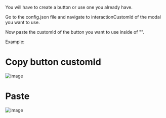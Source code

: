 You will have to create a button or use one you already have.

Go to the config.json file and navigate to interactionCustomId of the modal you want to use.

Now paste the customId of the button you want to use inside of "".

Example:

# Copy button customId
![image](https://user-images.githubusercontent.com/55946112/163077856-13fa43ee-2e4f-497e-8b00-32e93112e820.png)

# Paste
![image](https://user-images.githubusercontent.com/55946112/162882783-acad6b78-7055-4039-8c6c-3abada4a3bdb.png)

